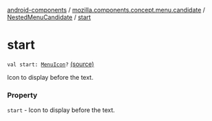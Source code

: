 [android-components](../../index.md) / [mozilla.components.concept.menu.candidate](../index.md) / [NestedMenuCandidate](index.md) / [start](./start.md)

# start

`val start: `[`MenuIcon`](../-menu-icon.md)`?` [(source)](https://github.com/mozilla-mobile/android-components/blob/master/components/concept/menu/src/main/java/mozilla/components/concept/menu/candidate/MenuCandidate.kt#L97)

Icon to display before the text.

### Property

`start` - Icon to display before the text.